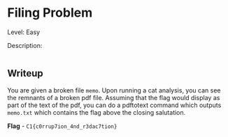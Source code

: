 # Filing Problem
Level: Easy

Description:
```

```

## Writeup
You are given a broken file `memo`. Upon running a cat analysis, you can see the remnants of a broken pdf file. Assuming that the flag would display as part of the text of the pdf, you can do a pdftotext command which outputs `memo.txt` which contains the flag above the closing salutation.

**Flag** - `C1{c0rrup7ion_4nd_r3dac7tion}`
